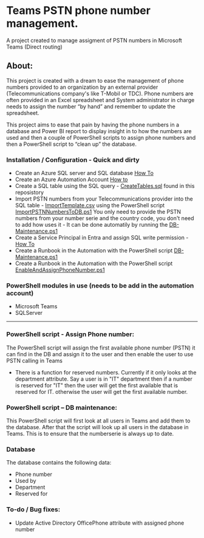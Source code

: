 # Teams PSTN phone number management.

A project created to manage assigment of PSTN numbers in Microsoft Teams (Direct routing)

## About: 

This project is created with a dream to ease the management of phone numbers provided to an organization by an external provider (Telecommunications company's like T-Mobil or TDC). Phone numbers are often provided in an Excel spreadsheet and System administrator in charge needs to assign the number “by hand” and remember to update the spreadsheet. 

This project aims to ease that pain by having the phone numbers in a database and Power BI report to display insight in to how the numbers are used and then a couple of PowerShell scripts to assign phone numbers and then a PowerShell script to “clean up” the database. 
  
### Installation / Configuration - Quick and dirty

- Create an Azure SQL server and SQL database [How To](https://www.christianfrohn.dk/2022/04/17/how-to-create-a-azure-sql-server-and-a-database/)
- Create an Azure Automation Account [How to](https://learn.microsoft.com/en-us/azure/automation/quickstarts/create-azure-automation-account-portal#create-automation-account)
- Create a SQL table using the SQL query - [CreateTables.sql](https://github.com/ChrFrohn/MSTeams-PhoneNumberMgmt/blob/main/CreateTables.sql) found in this reposistory
- Import PSTN numbers from your Telecommunications provider into the SQL table - [ImportTemplate.csv](https://github.com/ChrFrohn/MSTeams-PhoneNumberMgmt/blob/main/PhoneNumberImportTemplate.csv) using the PowerShell script [ImportPSTNNumbersToDB.ps1](https://github.com/ChrFrohn/MSTeams-PhoneNumberMgmt/blob/main/ImportPSTNNumbersToDB.ps1)
You only need to provide the PSTN numbers from your number serie and the country code, you don't need to add how uses it - It can be done automatily by running the [DB-Maintenance.ps1](https://github.com/ChrFrohn/MSTeams-PhoneNumberMgmt/blob/main/DB-Maintenance.ps1)
- Create a Service Principal in Entra and assign SQL write permission - [How To](https://www.christianfrohn.dk/2022/04/17/using-azure-service-principal-to-run-powershell-script-on-azure-sql-server-managed-instance/)
- Create a Runbook in the Automation with the PowerShell script [DB-Maintenance.ps1](https://github.com/ChrFrohn/MSTeams-PhoneNumberMgmt/blob/main/DB-Maintenance.ps1)
- Create a Runbook in the Automation with the PowerShell script [EnableAndAssignPhoneNumber.ps1](https://github.com/ChrFrohn/MSTeams-PhoneNumberMgmt/blob/main/EnableAndAssignPhoneNumber.ps1)

### PowerShell modules in use (needs to be add in the automation account)

- Microsoft Teams
- SQLServer

---------------------------------------------------- -------------------------- -------------------------- --------------------------  

### PowerShell script - Assign Phone number: 

The PowerShell script will assign the first available phone number (PSTN) it can find in the DB and assign it to the user and then enable the user to use PSTN calling in Teams 
- There is a function for reserved numbers. Currently if it only looks at the department attribute. Say a user is in "IT" department then if a number is reserved for "IT" then the user will get the first available that is reserved for IT. otherwise the user will get the first available number.
 

### PowerShell script – DB maintenance: 

This PowerShell script will first look at all users in Teams and add them to the database. After that the script will look up all users in the database in Teams.
This is to ensure that the numberserie is always up to date.
 

### Database 

The database contains the following data: 
* Phone number 
* Used by 
* Department 
* Reserved for 


### To-do / Bug fixes:

* Update Active Directory OfficePhone attribute with assigned phone number 

